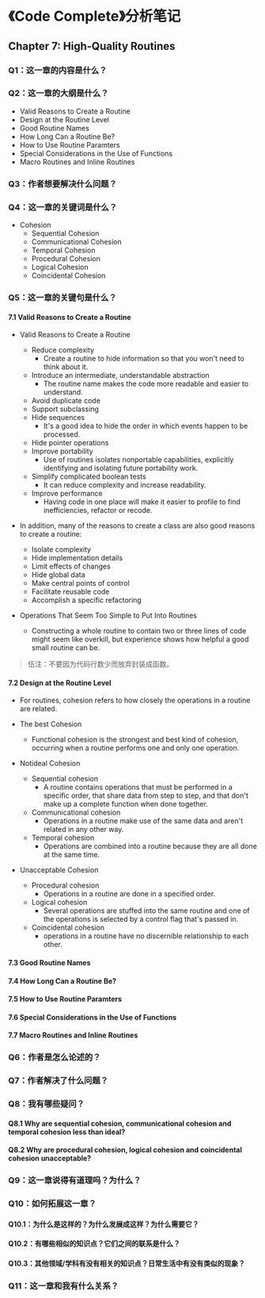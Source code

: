 # 《Code Complete》分析笔记

## Chapter 7: High-Quality Routines

### Q1：这一章的内容是什么？

### Q2：这一章的大纲是什么？

- Valid Reasons to Create a Routine
- Design at the Routine Level
- Good Routine Names
- How Long Can a Routine Be?
- How to Use Routine Paramters
- Special Considerations in the Use of Functions
- Macro Routines and Inline Routines

### Q3：作者想要解决什么问题？

### Q4：这一章的关键词是什么？

- Cohesion
  - Sequential Cohesion
  - Communicational Cohesion
  - Temporal Cohesion
  - Procedural Cohesion
  - Logical Cohesion
  - Coincidental Cohesion

### Q5：这一章的关键句是什么？

#### 7.1 Valid Reasons to Create a Routine

- Valid Reasons to Create a Routine
  - Reduce complexity
    - Create a routine to hide information so that you won't need to think about it.
  - Introduce an intermediate, understandable abstraction
    - The routine name makes the code more readable and easier to understand.
  - Avoid duplicate code
  - Support subclassing
  - Hide sequences
    - It's a good idea to hide the order in which events happen to be processed.
  - Hide pointer operations
  - Improve portability
    - Use of routines isolates nonportable capabilities, explicitly identifying and isolating future portability work.
  - Simplify complicated boolean tests
    - It can reduce complexity and increase readability.
  - Improve performance
    - Having code in one place will make it easier to profile to find inefficiencies, refactor or recode.

- In addition, many of the reasons to create a class are also good reasons to create a routine:
  - Isolate complexity
  - Hide implementation details
  - Limit effects of changes
  - Hide global data
  - Make central points of control
  - Facilitate reusable code
  - Accomplish a specific refactoring

- Operations That Seem Too Simple to Put Into Routines
  - Constructing a whole routine to contain two or three lines of code might seem like overkill,
    but experience shows how helpful a good small routine can be.

> 伍注：不要因为代码行数少而放弃封装成函数。

#### 7.2 Design at the Routine Level

- For routines, cohesion refers to how closely the operations in a routine are related.

- The best Cohesion
  - Functional cohesion is the strongest and best kind of cohesion, occurring when a routine performs one and only one operation.

- Notideal Cohesion
  - Sequential cohesion
    - A routine contains operations that must be performed in a specific order, that share data from step to step,
      and that don't make up a complete function when done together.
  - Communicational cohesion
    - Operations in a routine make use of the same data and aren't related in any other way.
  - Temporal cohesion
    - Operations are combined into a routine because they are all done at the same time.

- Unacceptable Cohesion
  - Procedural cohesion
    - Operations in a routine are done in a specified order. 
  - Logical cohesion
    - Several operations are stuffed into the same routine and one of the operations is selected by a control flag that's passed in.
  - Coincidental cohesion
    - operations in a routine have no discernible relationship to each other.

#### 7.3 Good Routine Names

#### 7.4 How Long Can a Routine Be?

#### 7.5 How to Use Routine Paramters

#### 7.6 Special Considerations in the Use of Functions

#### 7.7 Macro Routines and Inline Routines


### Q6：作者是怎么论述的？

### Q7：作者解决了什么问题？

### Q8：我有哪些疑问？

#### Q8.1 Why are sequential cohesion, communicational cohesion and temporal cohesion less than ideal?

#### Q8.2 Why are procedural cohesion, logical cohesion and coincidental cohesion unacceptable?

### Q9：这一章说得有道理吗？为什么？

### Q10：如何拓展这一章？

#### Q10.1：为什么是这样的？为什么发展成这样？为什么需要它？

#### Q10.2：有哪些相似的知识点？它们之间的联系是什么？

#### Q10.3：其他领域/学科有没有相关的知识点？日常生活中有没有类似的现象？

### Q11：这一章和我有什么关系？

